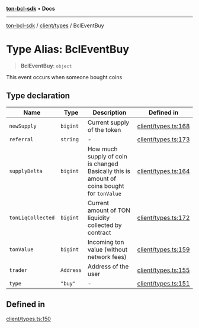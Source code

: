 [**ton-bcl-sdk**](../../../README.md) • **Docs**

***

[ton-bcl-sdk](../../../README.md) / [client/types](../README.md) / BclEventBuy

# Type Alias: BclEventBuy

> **BclEventBuy**: `object`

This event occurs when someone bought coins

## Type declaration

| Name | Type | Description | Defined in |
| ------ | ------ | ------ | ------ |
| `newSupply` | `bigint` | Current supply of the token | [client/types.ts:168](https://github.com/ton-fun-tech/ton-bcl-sdk/blob/fc0c4a576371f976e2ad8eb17107815a1dcdee28/src/client/types.ts#L168) |
| `referral` | `string` | - | [client/types.ts:173](https://github.com/ton-fun-tech/ton-bcl-sdk/blob/fc0c4a576371f976e2ad8eb17107815a1dcdee28/src/client/types.ts#L173) |
| `supplyDelta` | `bigint` | How much supply of coin is changed Basically this is amount of coins bought for `tonValue` | [client/types.ts:164](https://github.com/ton-fun-tech/ton-bcl-sdk/blob/fc0c4a576371f976e2ad8eb17107815a1dcdee28/src/client/types.ts#L164) |
| `tonLiqCollected` | `bigint` | Current amount of TON liquidity collected by contract | [client/types.ts:172](https://github.com/ton-fun-tech/ton-bcl-sdk/blob/fc0c4a576371f976e2ad8eb17107815a1dcdee28/src/client/types.ts#L172) |
| `tonValue` | `bigint` | Incoming ton value (without network fees) | [client/types.ts:159](https://github.com/ton-fun-tech/ton-bcl-sdk/blob/fc0c4a576371f976e2ad8eb17107815a1dcdee28/src/client/types.ts#L159) |
| `trader` | `Address` | Address of the user | [client/types.ts:155](https://github.com/ton-fun-tech/ton-bcl-sdk/blob/fc0c4a576371f976e2ad8eb17107815a1dcdee28/src/client/types.ts#L155) |
| `type` | `"buy"` | - | [client/types.ts:151](https://github.com/ton-fun-tech/ton-bcl-sdk/blob/fc0c4a576371f976e2ad8eb17107815a1dcdee28/src/client/types.ts#L151) |

## Defined in

[client/types.ts:150](https://github.com/ton-fun-tech/ton-bcl-sdk/blob/fc0c4a576371f976e2ad8eb17107815a1dcdee28/src/client/types.ts#L150)
